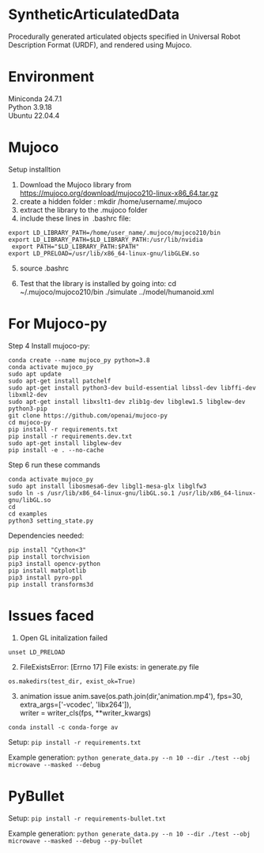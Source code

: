 # SyntheticArticulatedData
Procedurally generated articulated objects specified in Universal Robot Description Format (URDF), and rendered using Mujoco.

# Environment
  Miniconda 24.7.1\
  Python 3.9.18\
  Ubuntu 22.04.4

# Mujoco
Setup installtion
1. Download the Mujoco library from 
https://mujoco.org/download/mujoco210-linux-x86_64.tar.gz
2. create a hidden folder :
mkdir /home/username/.mujoco
3. extract the library to the .mujoco folder
4. include these lines in  .bashrc file:

``` 
export LD_LIBRARY_PATH=/home/user_name/.mujoco/mujoco210/bin 
export LD_LIBRARY_PATH=$LD_LIBRARY_PATH:/usr/lib/nvidia 
 export PATH="$LD_LIBRARY_PATH:$PATH" 
export LD_PRELOAD=/usr/lib/x86_64-linux-gnu/libGLEW.so 
```

5. source .bashrc

6. Test that the library is installed by going into:
cd ~/.mujoco/mujoco210/bin
./simulate ../model/humanoid.xml

# For Mujoco-py
Step 4 Install mujoco-py:
``` 
conda create --name mujoco_py python=3.8
conda activate mujoco_py
sudo apt update
sudo apt-get install patchelf
sudo apt-get install python3-dev build-essential libssl-dev libffi-dev libxml2-dev  
sudo apt-get install libxslt1-dev zlib1g-dev libglew1.5 libglew-dev python3-pip
git clone https://github.com/openai/mujoco-py
cd mujoco-py
pip install -r requirements.txt
pip install -r requirements.dev.txt
sudo apt-get install libglew-dev
pip install -e . --no-cache
```

Step 6 run these commands
``` 
conda activate mujoco_py
sudo apt install libosmesa6-dev libgl1-mesa-glx libglfw3
sudo ln -s /usr/lib/x86_64-linux-gnu/libGL.so.1 /usr/lib/x86_64-linux-gnu/libGL.so
cd
cd examples
python3 setting_state.py
```

Dependencies needed:
```
pip install "Cython<3"
pip install torchvision
pip3 install opencv-python
pip install matplotlib
pip3 install pyro-ppl
pip install transforms3d
```

#  Issues faced
1. Open GL initalization failed
```
unset LD_PRELOAD
```

2. FileExistsError: [Errno 17] File exists: in generate.py file
```
os.makedirs(test_dir, exist_ok=True)
```

3. animation issue
  anim.save(os.path.join(dir,'animation.mp4'), fps=30, extra_args=['-vcodec', 'libx264']),\
   writer = writer_cls(fps, **writer_kwargs)
``` 
conda install -c conda-forge av
```

Setup:
```pip install -r requirements.txt```

Example generation:
```python generate_data.py --n 10 --dir ./test --obj microwave --masked --debug```

# PyBullet

Setup:
```pip install -r requirements-bullet.txt```

Example generation:
```python generate_data.py --n 10 --dir ./test --obj microwave --masked --debug --py-bullet```
